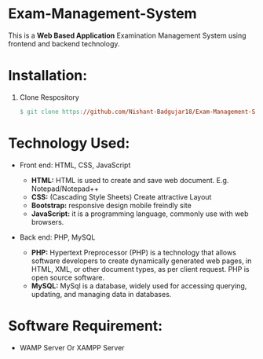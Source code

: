 # Exam-Management-System

This is a **Web Based Application** Examination Management System using frontend and backend technology.

# Installation:

1. Clone Respository

    ```makefile
    $ git clone https://github.com/Nishant-Badgujar18/Exam-Management-System.git
    ```

# Technology Used:

* Front end: HTML, CSS, JavaScript
  * **HTML:** HTML is used to create and save web document. E.g. Notepad/Notepad++
  * **CSS:** (Cascading Style Sheets) Create attractive Layout
  * **Bootstrap:** responsive design mobile freindly site
  * **JavaScript:** it is a programming language, commonly use with web browsers.
 
* Back end: PHP, MySQL
  * **PHP:** Hypertext Preprocessor (PHP) is a technology that allows software developers to create dynamically generated web pages, in HTML, XML, or other document              types, as per client request. PHP is open source software.
  * **MySQL:** MySql is a database, widely used for accessing querying, updating, and managing data in databases.

# Software Requirement:

* WAMP Server Or XAMPP Server


